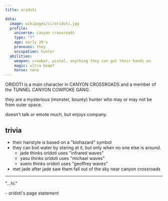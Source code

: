 ```yaml
---
title: oridoti

data:
  image: wikipages/cc/oridoti.jpg
  profile:
    universe: canyon crossroads
    type: "?"
    age: early 20's
    pronouns: they
    occupation: hunter
  abilities:
    weapon: crowbar, pistol, anything they can get their hands on
    magic: ultra beam?
    horse: none
---
```


ORIDOTI is a main character in CANYON CROSSROADS and a member of the TUNNEL CANYON COWPOKE GANG.

they are a mysterious (monster, bounty) hunter who may or may not be from outer space.

doesn't talk or emote much, but enjoys company.

## trivia

- their hairstyle is based on a "biohazard" symbol
- they can boil water by staring at it, but only when no one else is around.
  - jade thinks oridoti uses "infrared waves"
  - yasu thinks oridoti uses "michael waves"
  - suero thinks oridoti uses "geoffrey waves"
- met jade after jade saw them fall out of the sky near canyon crossroads

---

"...hi."

\- oridoti's page statement
